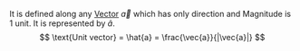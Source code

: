 It is defined along any [Vector](Vector.md) $\vec{a}$ which has only direction and Magnitude is 1 unit. It is represented by $\hat{a}$.
$$
\text{Unit vector} = \hat{a} = \frac{\vec{a}}{|\vec{a}|}
$$



